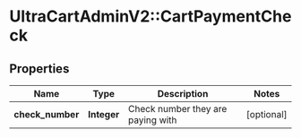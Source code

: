 # UltraCartAdminV2::CartPaymentCheck

## Properties
Name | Type | Description | Notes
------------ | ------------- | ------------- | -------------
**check_number** | **Integer** | Check number they are paying with | [optional] 


